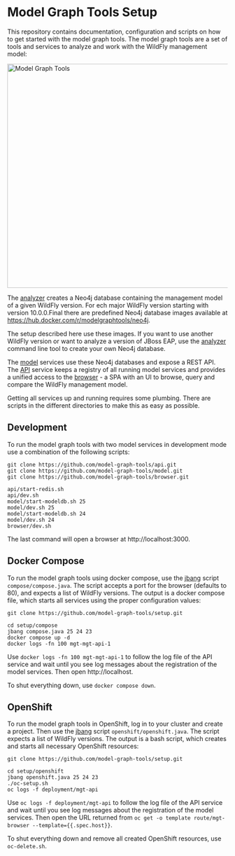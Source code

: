 # Model Graph Tools Setup

This repository contains documentation, configuration and scripts on how to get started with the model graph tools. The model graph tools are a set of tools and services to analyze and work with the WildFly management model:

<img src="https://model-graph-tools.github.io/img/tools.svg" alt="Model Graph Tools" width="512" />

The [analyzer](https://github.com/model-graph-tools/analyzer) creates a Neo4j database containing the management model of a given WildFly version. For ech major WildFly version starting with version 10.0.0.Final there are predefined Neo4j database images available at https://hub.docker.com/r/modelgraphtools/neo4j. 

The setup described here use these images. If you want to use another WildFly version or want to analyze a version of JBoss EAP, use the [analyzer](https://github.com/model-graph-tools/analyzer) command line tool to create your own Neo4j database. 

The [model](https://github.com/model-graph-tools/model) services use these Neo4j databases and expose a REST API. The [API](https://github.com/model-graph-tools/api) service keeps a registry of all running model services and provides a unified access to the [browser](https://github.com/model-graph-tools/browser) - a SPA with an UI to browse, query and compare the WildFly management model.

Getting all services up and running requires some plumbing. There are scripts in the different directories to make this as easy as possible.   

## Development

To run the model graph tools with two model services in development mode use a combination of the following scripts:

```shell
git clone https://github.com/model-graph-tools/api.git
git clone https://github.com/model-graph-tools/model.git
git clone https://github.com/model-graph-tools/browser.git

api/start-redis.sh
api/dev.sh
model/start-modeldb.sh 25
model/dev.sh 25
model/start-modeldb.sh 24
model/dev.sh 24
browser/dev.sh
```

The last command will open a browser at http://localhost:3000. 

## Docker Compose

To run the model graph tools using docker compose, use the [jbang](https://www.jbang.dev/) script `compose/compose.java`. The script accepts a port for the browser (defaults to 80), and expects a list of WildFly versions. The output is a docker compose file, which starts all services using the proper configuration values: 

```shell
git clone https://github.com/model-graph-tools/setup.git

cd setup/compose
jbang compose.java 25 24 23
docker compose up -d
docker logs -fn 100 mgt-mgt-api-1
```

Use `docker logs -fn 100 mgt-mgt-api-1` to follow the log file of the API service and wait until you see log messages about the registration of the model services. Then open http://localhost.

To shut everything down, use `docker compose down`.

## OpenShift

To run the model graph tools in OpenShift, log in to your cluster and create a project. Then use the [jbang](https://www.jbang.dev/) script `openshift/openshift.java`. The script expects a list of WildFly versions. The output is a bash script, which creates and starts all necessary OpenShift resources:

```shell
git clone https://github.com/model-graph-tools/setup.git

cd setup/openshift
jbang openshift.java 25 24 23
./oc-setup.sh
oc logs -f deployment/mgt-api
```

Use `oc logs -f deployment/mgt-api` to follow the log file of the API service and wait until you see log messages about the registration of the model services. Then open the URL returned from `oc get -o template route/mgt-browser --template={{.spec.host}}`.

To shut everything down and remove all created OpenShift resources, use `oc-delete.sh`.
